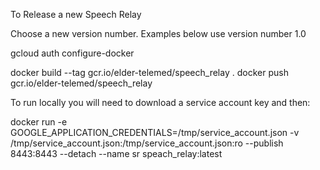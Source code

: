 To Release a new Speech Relay

Choose a new version number.  Examples below use version number 1.0

gcloud auth configure-docker

docker build --tag gcr.io/elder-telemed/speech_relay .
docker push gcr.io/elder-telemed/speech_relay

To run locally you will need to download a service account key and then:

docker run -e GOOGLE_APPLICATION_CREDENTIALS=/tmp/service_account.json -v /tmp/service_account.json:/tmp/service_account.json:ro --publish 8443:8443 --detach --name sr speach_relay:latest